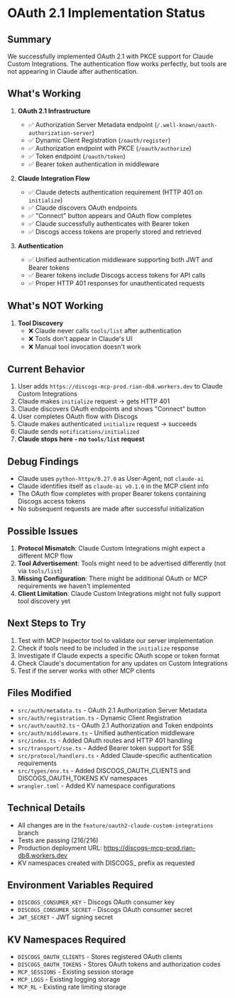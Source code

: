 # OAuth 2.1 Implementation Status

## Summary
We successfully implemented OAuth 2.1 with PKCE support for Claude Custom Integrations. The authentication flow works perfectly, but tools are not appearing in Claude after authentication.

## What's Working
1. **OAuth 2.1 Infrastructure**
   - ✅ Authorization Server Metadata endpoint (`/.well-known/oauth-authorization-server`)
   - ✅ Dynamic Client Registration (`/oauth/register`)
   - ✅ Authorization endpoint with PKCE (`/oauth/authorize`)
   - ✅ Token endpoint (`/oauth/token`)
   - ✅ Bearer token authentication in middleware

2. **Claude Integration Flow**
   - ✅ Claude detects authentication requirement (HTTP 401 on `initialize`)
   - ✅ Claude discovers OAuth endpoints
   - ✅ "Connect" button appears and OAuth flow completes
   - ✅ Claude successfully authenticates with Bearer token
   - ✅ Discogs access tokens are properly stored and retrieved

3. **Authentication**
   - ✅ Unified authentication middleware supporting both JWT and Bearer tokens
   - ✅ Bearer tokens include Discogs access tokens for API calls
   - ✅ Proper HTTP 401 responses for unauthenticated requests

## What's NOT Working
1. **Tool Discovery**
   - ❌ Claude never calls `tools/list` after authentication
   - ❌ Tools don't appear in Claude's UI
   - ❌ Manual tool invocation doesn't work

## Current Behavior
1. User adds `https://discogs-mcp-prod.rian-db8.workers.dev` to Claude Custom Integrations
2. Claude makes `initialize` request → gets HTTP 401
3. Claude discovers OAuth endpoints and shows "Connect" button
4. User completes OAuth flow with Discogs
5. Claude makes authenticated `initialize` request → succeeds
6. Claude sends `notifications/initialized`
7. **Claude stops here - no `tools/list` request**

## Debug Findings
- Claude uses `python-httpx/0.27.0` as User-Agent, not `claude-ai`
- Claude identifies itself as `claude-ai v0.1.0` in the MCP client info
- The OAuth flow completes with proper Bearer tokens containing Discogs access tokens
- No subsequent requests are made after successful initialization

## Possible Issues
1. **Protocol Mismatch**: Claude Custom Integrations might expect a different MCP flow
2. **Tool Advertisement**: Tools might need to be advertised differently (not via `tools/list`)
3. **Missing Configuration**: There might be additional OAuth or MCP requirements we haven't implemented
4. **Client Limitation**: Claude Custom Integrations might not fully support tool discovery yet

## Next Steps to Try
1. Test with MCP Inspector tool to validate our server implementation
2. Check if tools need to be included in the `initialize` response
3. Investigate if Claude expects a specific OAuth scope or token format
4. Check Claude's documentation for any updates on Custom Integrations
5. Test if the server works with other MCP clients

## Files Modified
- `src/auth/metadata.ts` - OAuth 2.1 Authorization Server Metadata
- `src/auth/registration.ts` - Dynamic Client Registration
- `src/auth/oauth2.ts` - OAuth 2.1 Authorization and Token endpoints
- `src/auth/middleware.ts` - Unified authentication middleware
- `src/index.ts` - Added OAuth routes and HTTP 401 handling
- `src/transport/sse.ts` - Added Bearer token support for SSE
- `src/protocol/handlers.ts` - Added Claude-specific authentication requirements
- `src/types/env.ts` - Added DISCOGS_OAUTH_CLIENTS and DISCOGS_OAUTH_TOKENS KV namespaces
- `wrangler.toml` - Added KV namespace configurations

## Technical Details
- All changes are in the `feature/oauth2-claude-custom-integrations` branch
- Tests are passing (216/216)
- Production deployment URL: https://discogs-mcp-prod.rian-db8.workers.dev
- KV namespaces created with DISCOGS_ prefix as requested

## Environment Variables Required
- `DISCOGS_CONSUMER_KEY` - Discogs OAuth consumer key
- `DISCOGS_CONSUMER_SECRET` - Discogs OAuth consumer secret  
- `JWT_SECRET` - JWT signing secret

## KV Namespaces Required
- `DISCOGS_OAUTH_CLIENTS` - Stores registered OAuth clients
- `DISCOGS_OAUTH_TOKENS` - Stores OAuth tokens and authorization codes
- `MCP_SESSIONS` - Existing session storage
- `MCP_LOGS` - Existing logging storage
- `MCP_RL` - Existing rate limiting storage